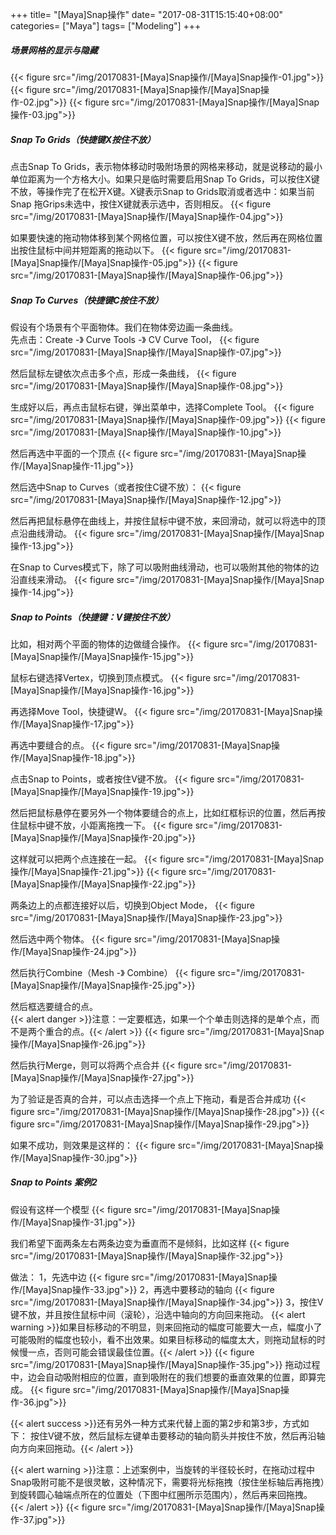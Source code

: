 +++
title= "[Maya]Snap操作"
date= "2017-08-31T15:15:40+08:00"
categories= ["Maya"]
tags= ["Modeling"]
+++

##### 场景网格的显示与隐藏
{{< figure src="/img/20170831-[Maya]Snap操作/[Maya]Snap操作-01.jpg">}}
{{< figure src="/img/20170831-[Maya]Snap操作/[Maya]Snap操作-02.jpg">}}
{{< figure src="/img/20170831-[Maya]Snap操作/[Maya]Snap操作-03.jpg">}}

##### Snap To Grids（快捷键X按住不放）
点击Snap To Grids，表示物体移动时吸附场景的网格来移动，就是说移动的最小单位距离为一个方格大小。如果只是临时需要启用Snap To Grids，可以按住X键不放，等操作完了在松开X键。X键表示Snap to Grids取消或者选中：如果当前Snap 拖Grips未选中，按住X键就表示选中，否则相反。
{{< figure src="/img/20170831-[Maya]Snap操作/[Maya]Snap操作-04.jpg">}}

如果要快速的拖动物体移到某个网格位置，可以按住X键不放，然后再在网格位置出按住鼠标中间并短距离的拖动以下。
{{< figure src="/img/20170831-[Maya]Snap操作/[Maya]Snap操作-05.jpg">}}
{{< figure src="/img/20170831-[Maya]Snap操作/[Maya]Snap操作-06.jpg">}}

##### Snap To Curves（快捷键C按住不放）
假设有个场景有个平面物体。我们在物体旁边画一条曲线。  
先点击：Create -》 Curve Tools -》 CV Curve Tool，
{{< figure src="/img/20170831-[Maya]Snap操作/[Maya]Snap操作-07.jpg">}}

然后鼠标左键依次点击多个点，形成一条曲线，
{{< figure src="/img/20170831-[Maya]Snap操作/[Maya]Snap操作-08.jpg">}}

生成好以后，再点击鼠标右键，弹出菜单中，选择Complete Tool。
{{< figure src="/img/20170831-[Maya]Snap操作/[Maya]Snap操作-09.jpg">}}
{{< figure src="/img/20170831-[Maya]Snap操作/[Maya]Snap操作-10.jpg">}}

然后再选中平面的一个顶点
{{< figure src="/img/20170831-[Maya]Snap操作/[Maya]Snap操作-11.jpg">}}

然后选中Snap to Curves（或者按住C键不放）：
{{< figure src="/img/20170831-[Maya]Snap操作/[Maya]Snap操作-12.jpg">}}

然后再把鼠标悬停在曲线上，并按住鼠标中键不放，来回滑动，就可以将选中的顶点沿曲线滑动。
{{< figure src="/img/20170831-[Maya]Snap操作/[Maya]Snap操作-13.jpg">}}

在Snap to Curves模式下，除了可以吸附曲线滑动，也可以吸附其他的物体的边沿直线来滑动。
{{< figure src="/img/20170831-[Maya]Snap操作/[Maya]Snap操作-14.jpg">}}

##### Snap to Points（快捷键：V键按住不放）
比如，相对两个平面的物体的边做缝合操作。
{{< figure src="/img/20170831-[Maya]Snap操作/[Maya]Snap操作-15.jpg">}}

鼠标右键选择Vertex，切换到顶点模式。
{{< figure src="/img/20170831-[Maya]Snap操作/[Maya]Snap操作-16.jpg">}}

再选择Move Tool，快捷键W。
{{< figure src="/img/20170831-[Maya]Snap操作/[Maya]Snap操作-17.jpg">}}

再选中要缝合的点。
{{< figure src="/img/20170831-[Maya]Snap操作/[Maya]Snap操作-18.jpg">}}

点击Snap to Points，或者按住V键不放。
{{< figure src="/img/20170831-[Maya]Snap操作/[Maya]Snap操作-19.jpg">}}

然后把鼠标悬停在要另外一个物体要缝合的点上，比如红框标识的位置，然后再按住鼠标中键不放，小距离拖拽一下。
{{< figure src="/img/20170831-[Maya]Snap操作/[Maya]Snap操作-20.jpg">}}

这样就可以把两个点连接在一起。
{{< figure src="/img/20170831-[Maya]Snap操作/[Maya]Snap操作-21.jpg">}}
{{< figure src="/img/20170831-[Maya]Snap操作/[Maya]Snap操作-22.jpg">}}

两条边上的点都连接好以后，切换到Object Mode，
{{< figure src="/img/20170831-[Maya]Snap操作/[Maya]Snap操作-23.jpg">}}

然后选中两个物体。
{{< figure src="/img/20170831-[Maya]Snap操作/[Maya]Snap操作-24.jpg">}}

然后执行Combine（Mesh -》 Combine）
{{< figure src="/img/20170831-[Maya]Snap操作/[Maya]Snap操作-25.jpg">}}

然后框选要缝合的点。  
{{< alert danger >}}注意：一定要框选，如果一个个单击则选择的是单个点，而不是两个重合的点。{{< /alert >}}
{{< figure src="/img/20170831-[Maya]Snap操作/[Maya]Snap操作-26.jpg">}}

然后执行Merge，则可以将两个点合并
{{< figure src="/img/20170831-[Maya]Snap操作/[Maya]Snap操作-27.jpg">}}

为了验证是否真的合并，可以点击选择一个点上下拖动，看是否合并成功
{{< figure src="/img/20170831-[Maya]Snap操作/[Maya]Snap操作-28.jpg">}}
{{< figure src="/img/20170831-[Maya]Snap操作/[Maya]Snap操作-29.jpg">}}

如果不成功，则效果是这样的：
{{< figure src="/img/20170831-[Maya]Snap操作/[Maya]Snap操作-30.jpg">}}

##### Snap to Points 案例2
假设有这样一个模型
{{< figure src="/img/20170831-[Maya]Snap操作/[Maya]Snap操作-31.jpg">}}

我们希望下面两条左右两条边变为垂直而不是倾斜，比如这样
{{< figure src="/img/20170831-[Maya]Snap操作/[Maya]Snap操作-32.jpg">}}

做法：
1，先选中边
{{< figure src="/img/20170831-[Maya]Snap操作/[Maya]Snap操作-33.jpg">}}
2，再选中要移动的轴向
{{< figure src="/img/20170831-[Maya]Snap操作/[Maya]Snap操作-34.jpg">}}
3，按住V键不放，并且按住鼠标中间（滚轮），沿选中轴向的方向回来拖动。
{{< alert warning >}}如果目标移动的不明显，则来回拖动的幅度可能要大一点，幅度小了可能吸附的幅度也较小，看不出效果。如果目标移动的幅度太大，则拖动鼠标的时候慢一点，否则可能会错误最佳位置。{{< /alert >}}
{{< figure src="/img/20170831-[Maya]Snap操作/[Maya]Snap操作-35.jpg">}}
拖动过程中，边会自动吸附相应的位置，直到吸附在的我们想要的垂直效果的位置，即算完成。
{{< figure src="/img/20170831-[Maya]Snap操作/[Maya]Snap操作-36.jpg">}}

{{< alert success >}}还有另外一种方式来代替上面的第2步和第3步，方式如下：
按住V键不放，然后鼠标左键单击要移动的轴向箭头并按住不放，然后再沿轴向方向来回拖动。{{< /alert >}}

{{< alert warning >}}注意：上述案例中，当旋转的半径较长时，在拖动过程中Snap吸附可能不是很灵敏，这种情况下，需要将光标拖拽（按住坐标轴后再拖拽）到旋转圆心轴端点所在的位置处（下图中红圈所示范围内），然后再来回拖拽。{{< /alert >}}
{{< figure src="/img/20170831-[Maya]Snap操作/[Maya]Snap操作-37.jpg">}}